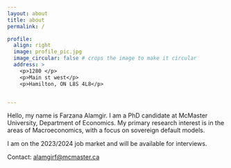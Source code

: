 ```yaml
---
layout: about
title: about
permalink: /

profile:
  align: right
  image: profile_pic.jpg
  image_circular: false # crops the image to make it circular
  address: >
    <p>1280 </p>
    <p>Main st west</p>
    <p>Hamilton, ON L8S 4L8</p>


---
```


Hello, my name is Farzana Alamgir. I am a PhD candidate at McMaster University, Department of Economics. My primary research interest is in the areas of Macroeconomics, with a focus on sovereign default models.

I am on the 2023/2024 job market and will be available for interviews.

Contact: alamgirf@mcmaster.ca
